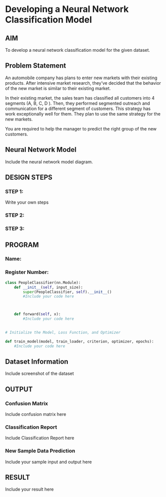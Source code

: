 # Developing a Neural Network Classification Model

## AIM

To develop a neural network classification model for the given dataset.

## Problem Statement

An automobile company has plans to enter new markets with their existing products. After intensive market research, they’ve decided that the behavior of the new market is similar to their existing market.

In their existing market, the sales team has classified all customers into 4 segments (A, B, C, D ). Then, they performed segmented outreach and communication for a different segment of customers. This strategy has work exceptionally well for them. They plan to use the same strategy for the new markets.

You are required to help the manager to predict the right group of the new customers.

## Neural Network Model

Include the neural network model diagram.

## DESIGN STEPS

### STEP 1:
Write your own steps

### STEP 2:

### STEP 3:


## PROGRAM

### Name: 
### Register Number:

```python
class PeopleClassifier(nn.Module):
    def __init__(self, input_size):
        super(PeopleClassifier, self).__init__()
        #Include your code here



    def forward(self, x):
        #Include your code here
        

```
```python
# Initialize the Model, Loss Function, and Optimizer


```
```python
def train_model(model, train_loader, criterion, optimizer, epochs):
    #Include your code here
```



## Dataset Information

Include screenshot of the dataset

## OUTPUT



### Confusion Matrix

Include confusion matrix here

### Classification Report

Include Classification Report here


### New Sample Data Prediction

Include your sample input and output here

## RESULT
Include your result here
